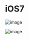 # iOS7

![image](https://github.com/kchvbf/iOS7/assets/109752188/52b4811f-5f39-4d95-8ed2-87a383155a33)

![image](https://github.com/kchvbf/iOS7/assets/109752188/06571fc0-2490-4b25-8355-97b3ff89d65c)
